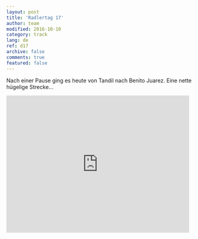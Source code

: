 ```yaml
---   
layout: post 
title: 'Radlertag 17'  
author: team 
modified: 2016-10-10
category: track 
lang: de 
ref: d17
archive: false 
comments: true 
featured: false 
--- 
```


 Nach einer Pause ging es heute von Tandil nach Benito Juarez. Eine nette hügelige Strecke...                                                                                                                                                                                                                                                                                                                                                                                                                 

<iframe width='480' height='360' src='http://track-kit.net/maps_s3/?v=embed&track=230703.gpx' frameborder='0' allowfullscreen></iframe>